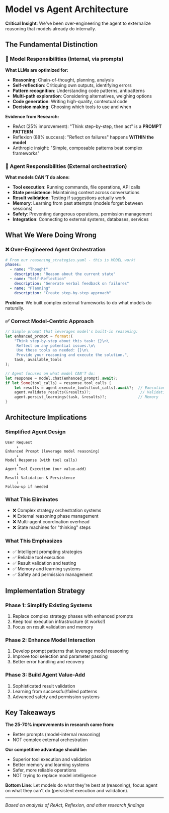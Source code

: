 # Model vs Agent Architecture

**Critical Insight**: We've been over-engineering the agent to externalize reasoning that models already do internally.

## The Fundamental Distinction

### 🧠 Model Responsibilities (Internal, via prompts)
**What LLMs are optimized for:**
- **Reasoning**: Chain-of-thought, planning, analysis
- **Self-reflection**: Critiquing own outputs, identifying errors
- **Pattern recognition**: Understanding code patterns, antipatterns
- **Multi-path exploration**: Considering alternatives, weighing options
- **Code generation**: Writing high-quality, contextual code
- **Decision making**: Choosing which tools to use and when

**Evidence from Research:**
- ReAct (25% improvement): "Think step-by-step, then act" is a **PROMPT PATTERN**
- Reflexion (88% success): "Reflect on failures" happens **WITHIN the model**
- Anthropic insight: "Simple, composable patterns beat complex frameworks"

### 🤖 Agent Responsibilities (External orchestration)
**What models CAN'T do alone:**
- **Tool execution**: Running commands, file operations, API calls
- **State persistence**: Maintaining context across conversations
- **Result validation**: Testing if suggestions actually work
- **Memory**: Learning from past attempts (models forget between sessions)
- **Safety**: Preventing dangerous operations, permission management
- **Integration**: Connecting to external systems, databases, services

## What We Were Doing Wrong

### ❌ Over-Engineered Agent Orchestration
```yaml
# From our reasoning_strategies.yaml - this is MODEL work!
phases:
  - name: "Thought"
    description: "Reason about the current state"
  - name: "Self-Reflection"
    description: "Generate verbal feedback on failures"
  - name: "Planning"
    description: "Create step-by-step approach"
```

**Problem**: We built complex external frameworks to do what models do naturally.

### ✅ Correct Model-Centric Approach
```rust
// Simple prompt that leverages model's built-in reasoning:
let enhanced_prompt = format!(
    "Think step-by-step about this task: {}\n\
     Reflect on any potential issues.\n\
     Use these tools as needed: {}\n\
     Provide your reasoning and execute the solution.",
    task, available_tools
);

// Agent focuses on what model CAN'T do:
let response = model.chat(enhanced_prompt).await?;
if let Some(tool_calls) = response.tool_calls {
    let results = agent.execute_tools(tool_calls).await?;  // Execution
    agent.validate_results(&results)?;                      // Validation
    agent.persist_learnings(task, &results)?;              // Memory
}
```

## Architecture Implications

### Simplified Agent Design
```
User Request
     ↓
Enhanced Prompt (leverage model reasoning)
     ↓
Model Response (with tool calls)
     ↓
Agent Tool Execution (our value-add)
     ↓
Result Validation & Persistence
     ↓
Follow-up if needed
```

### What This Eliminates
- ❌ Complex strategy orchestration systems
- ❌ External reasoning phase management
- ❌ Multi-agent coordination overhead
- ❌ State machines for "thinking" steps

### What This Emphasizes
- ✅ Intelligent prompting strategies
- ✅ Reliable tool execution
- ✅ Result validation and testing
- ✅ Memory and learning systems
- ✅ Safety and permission management

## Implementation Strategy

### Phase 1: Simplify Existing Systems
1. Replace complex strategy phases with enhanced prompts
2. Keep tool execution infrastructure (it works!)
3. Focus on result validation and memory

### Phase 2: Enhance Model Interaction
1. Develop prompt patterns that leverage model reasoning
2. Improve tool selection and parameter passing
3. Better error handling and recovery

### Phase 3: Build Agent Value-Add
1. Sophisticated result validation
2. Learning from successful/failed patterns
3. Advanced safety and permission systems

## Key Takeaways

**The 25-70% improvements in research came from:**
- Better prompts (model-internal reasoning)
- NOT complex external orchestration

**Our competitive advantage should be:**
- Superior tool execution and validation
- Better memory and learning systems
- Safer, more reliable operations
- NOT trying to replace model intelligence

**Bottom Line**: Let models do what they're best at (reasoning), focus agent on what they can't do (persistent execution and validation).

---
*Based on analysis of ReAct, Reflexion, and other research findings*